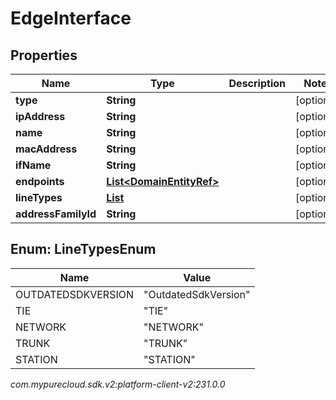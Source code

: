 # EdgeInterface


## Properties

| Name | Type | Description | Notes |
| ------------ | ------------- | ------------- | ------------- |
| **type** | **String** |  |  [optional] |
| **ipAddress** | **String** |  |  [optional] |
| **name** | **String** |  |  [optional] |
| **macAddress** | **String** |  |  [optional] |
| **ifName** | **String** |  |  [optional] |
| **endpoints** | [**List&lt;DomainEntityRef&gt;**](DomainEntityRef) |  |  [optional] |
| **lineTypes** | [**List<LineTypesEnum>**](#Enum--LineTypesEnum) |  |  [optional] |
| **addressFamilyId** | **String** |  |  [optional] |


## Enum: LineTypesEnum

| Name | Value |
| ---- | ----- |
| OUTDATEDSDKVERSION | &quot;OutdatedSdkVersion&quot; |
| TIE | &quot;TIE&quot; |
| NETWORK | &quot;NETWORK&quot; |
| TRUNK | &quot;TRUNK&quot; |
| STATION | &quot;STATION&quot; |




_com.mypurecloud.sdk.v2:platform-client-v2:231.0.0_
